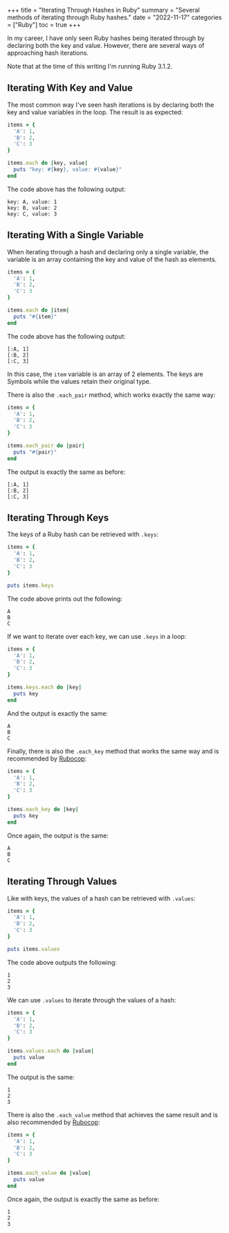 +++
title = "Iterating Through Hashes in Ruby"
summary = "Several methods of iterating through Ruby hashes."
date = "2022-11-17"
categories = ["Ruby"]
toc = true
+++

In my career, I have only seen Ruby hashes being iterated through by declaring both the key and value. 
However, there are several ways of approaching hash iterations.

Note that at the time of this writing I'm running Ruby 3.1.2.

## Iterating With Key and Value

The most common way I've seen hash iterations is by declaring both the key and value variables in the loop. The result is as expected:

```ruby
items = {
  'A': 1,
  'B': 2,
  'C': 3
}

items.each do |key, value|
  puts "key: #{key}, value: #{value}"
end
```

The code above has the following output:

```
key: A, value: 1
key: B, value: 2
key: C, value: 3
```

## Iterating With a Single Variable

When iterating through a hash and declaring only a single variable, the variable is an array containing the key and value of the hash as elements.

```ruby
items = {
  'A': 1,
  'B': 2,
  'C': 3
}

items.each do |item|
  puts "#{item}"
end
```

The code above has the following output:

```
[:A, 1]
[:B, 2]
[:C, 3]
```

In this case, the `item` variable is an array of 2 elements. The keys are Symbols while the values retain their original type.

There is also the `.each_pair` method, which works exactly the same way:

```ruby
items = {
  'A': 1,
  'B': 2,
  'C': 3
}

items.each_pair do |pair|
  puts "#{pair}"
end
```

The output is exactly the same as before:

```
[:A, 1]
[:B, 2]
[:C, 3]
```

## Iterating Through Keys

The keys of a Ruby hash can be retrieved with `.keys`:

```ruby
items = {
  'A': 1,
  'B': 2,
  'C': 3
}

puts items.keys
```

The code above prints out the following:

```
A
B
C
```

If we want to iterate over each key, we can use `.keys` in a loop:

```ruby
items = {
  'A': 1,
  'B': 2,
  'C': 3
}

items.keys.each do |key|
  puts key
end
```

And the output is exactly the same:

```
A
B
C
```

Finally, there is also the `.each_key` method that works the same way and is recommended by [Rubocop](https://rubocop.org/):

```ruby
items = {
  'A': 1,
  'B': 2,
  'C': 3
}

items.each_key do |key|
  puts key
end
```

Once again, the output is the same:

```
A
B
C
```

## Iterating Through Values

Like with keys, the values of a hash can be retrieved with `.values`:

```ruby
items = {
  'A': 1,
  'B': 2,
  'C': 3
}

puts items.values
```

The code above outputs the following:

```
1
2
3
```

We can use `.values` to iterate through the values of a hash:

```ruby
items = {
  'A': 1,
  'B': 2,
  'C': 3
}

items.values.each do |value|
  puts value
end
```

The output is the same:

```
1
2
3
```

There is also the `.each_value` method that achieves the same result and is also recommended by [Rubocop](https://rubocop.org/):

```ruby
items = {
  'A': 1,
  'B': 2,
  'C': 3
}

items.each_value do |value|
  puts value
end
```

Once again, the output is exactly the same as before:

```
1
2
3
```